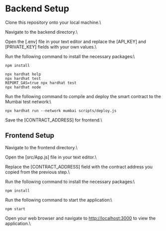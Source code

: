 # Backend Setup

Clone this repository onto your local machine.\

Navigate to the backend directory.\

Open the [.env] file in your text editor and replace the [API_KEY] and [PRIVATE_KEY] fields with your own values.\

Run the following command to install the necessary packages:\

`npm install`

```shell
npx hardhat help
npx hardhat test
REPORT_GAS=true npx hardhat test
npx hardhat node
```

Run the following command to compile and deploy the smart contract to the Mumbai test network:\

`npx hardhat run --network mumbai scripts/deploy.js`

Save the [CONTRACT_ADDRESS] for frontend.\

## Frontend Setup

Navigate to the frontend directory.\

Open the [src/App.js] file in your text editor.\

Replace the [CONTRACT_ADDRESS] field with the contract address you copied from the previous step.\

Run the following command to install the necessary packages:\

`npm install`

Run the following command to start the application:\

`npm start`

Open your web browser and navigate to [http://localhost:3000](http://localhost:3000) to view the application.\
